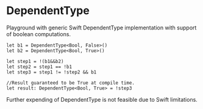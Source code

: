# DependentType

Playground with generic Swift DependentType implementation with support of boolean computations.

```
let b1 = DependentType<Bool, False>()
let b2 = DependentType<Bool, True>()

let step1 = !(b1&&b2)
let step2 = step1 == !b1
let step3 = step1 != !step2 && b1

//Result guaranteed to be True at compile time.
let result: DependentType<Bool, True> = !step3
```

Further expending of DependentType is not feasible due to Swift limitations.
